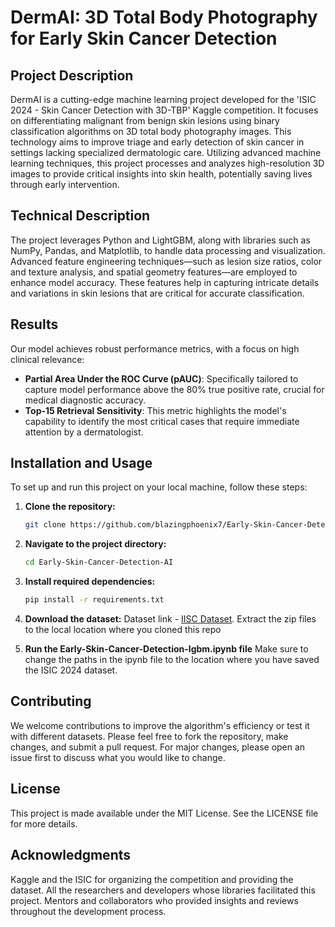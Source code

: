 # DermAI: 3D Total Body Photography for Early Skin Cancer Detection

## Project Description
DermAI is a cutting-edge machine learning project developed for the 'ISIC 2024 - Skin Cancer Detection with 3D-TBP' Kaggle competition. It focuses on differentiating malignant from benign skin lesions using binary classification algorithms on 3D total body photography images. This technology aims to improve triage and early detection of skin cancer in settings lacking specialized dermatologic care. Utilizing advanced machine learning techniques, this project processes and analyzes high-resolution 3D images to provide critical insights into skin health, potentially saving lives through early intervention.

## Technical Description
The project leverages Python and LightGBM, along with libraries such as NumPy, Pandas, and Matplotlib, to handle data processing and visualization. Advanced feature engineering techniques—such as lesion size ratios, color and texture analysis, and spatial geometry features—are employed to enhance model accuracy. These features help in capturing intricate details and variations in skin lesions that are critical for accurate classification.

## Results
Our model achieves robust performance metrics, with a focus on high clinical relevance:
- **Partial Area Under the ROC Curve (pAUC)**: Specifically tailored to capture model performance above the 80% true positive rate, crucial for medical diagnostic accuracy.
- **Top-15 Retrieval Sensitivity**: This metric highlights the model's capability to identify the most critical cases that require immediate attention by a dermatologist.

## Installation and Usage
To set up and run this project on your local machine, follow these steps:

1. **Clone the repository:**
   ```bash
   git clone https://github.com/blazingphoenix7/Early-Skin-Cancer-Detection-AI.git
   ```

2. **Navigate to the project directory:**
   ```bash
   cd Early-Skin-Cancer-Detection-AI
   ```

3. **Install required dependencies:**
   ```bash
   pip install -r requirements.txt
   ```
4. **Download the dataset:**
   Dataset link - [IISC Dataset](https://www.kaggle.com/competitions/isic-2024-challenge/data). 
   Extract the zip files to the local location where you cloned this repo

5. **Run the Early-Skin-Cancer-Detection-lgbm.ipynb file**
   Make sure to change the paths in the ipynb file to the location where you have saved the ISIC 2024 dataset.

## Contributing
We welcome contributions to improve the algorithm's efficiency or test it with different datasets. Please feel free to fork the repository, make changes, and submit a pull request. For major changes, please open an issue first to discuss what you would like to change.

## License
This project is made available under the MIT License. See the LICENSE file for more details.

## Acknowledgments
Kaggle and the ISIC for organizing the competition and providing the dataset.
All the researchers and developers whose libraries facilitated this project.
Mentors and collaborators who provided insights and reviews throughout the development process.

